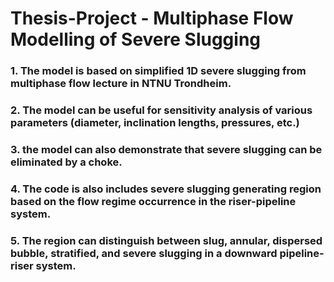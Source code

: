 # Thesis-Project - Multiphase Flow Modelling of Severe Slugging
 ### 1. The model is based on simplified 1D severe slugging from multiphase flow lecture in NTNU Trondheim.
 ### 2. The model can be useful for sensitivity analysis of various parameters (diameter, inclination lengths, pressures, etc.) 
 ### 3. the model can also demonstrate that severe slugging can be eliminated by a choke. 
 ### 4. The code is also includes severe slugging generating region based on the flow regime occurrence in the riser-pipeline system. 
 ### 5. The region can distinguish between slug, annular, dispersed bubble, stratified, and severe slugging in a downward pipeline-riser system.
